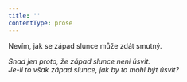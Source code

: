 ```yaml
---
title: ''
contentType: prose
---
```


Nevím, jak se západ slunce může zdát smutný.

_Snad jen proto, že západ slunce není úsvit.  
Je-li to však západ slunce, jak by to mohl být úsvit?_
